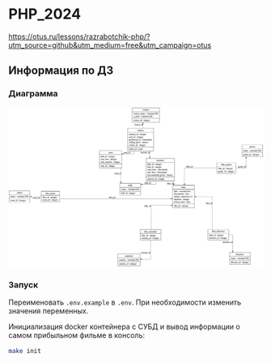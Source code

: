 # PHP_2024

https://otus.ru/lessons/razrabotchik-php/?utm_source=github&utm_medium=free&utm_campaign=otus

## Информация по ДЗ

### Диаграмма

<picture>
 <img alt="Диаграмма связей таблиц" src="./diagram.png">
</picture>

### Запуск

Переименовать `.env.example` в `.env`. При необходимости изменить значения переменных.

Инициализация docker контейнера с СУБД и вывод информации о самом прибыльном фильме в консоль:
```sh
make init
```
